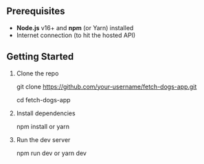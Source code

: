 ## Prerequisites

- **Node.js** v16+ and **npm** (or Yarn) installed  
- Internet connection (to hit the hosted API)

## Getting Started

1. Clone the repo
   
   git clone https://github.com/your-username/fetch-dogs-app.git

   cd fetch-dogs-app

3. Install dependencies
   
   npm install
   or
   yarn
   
4. Run the dev server

   npm run dev
   or
   yarn dev
